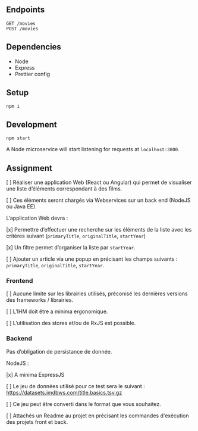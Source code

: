 ## Endpoints

    GET /movies
    POST /movies

## Dependencies

-   Node
-   Express
-   Prettier config

## Setup

    npm i

## Development

    npm start

A Node microservice will start listening for requests at `localhost:3000`.

## Assignment

[ ] Réaliser une application Web (React ou Angular) qui permet de visualiser une liste d’éléments correspondant à des films.

[ ] Ces éléments seront chargés via Webservices sur un back end (NodeJS ou Java EE).

L’application Web devra :

[x] Permettre d’effectuer une recherche sur les éléments de la liste avec les critères suivant (`primaryTitle`, `originalTitle`, `startYear`)

[x] Un filtre permet d’organiser la liste par `startYear`.

[ ] Ajouter un article via une popup en précisant les champs suivants : `primaryTitle`, `originalTitle`, `startYear`.

### Frontend

[ ] Aucune limite sur les librairies utilisés, préconisé les dernières versions des frameworks / librairies.

[ ] L’IHM doit être a minima ergonomique.

[ ] L’utilisation des stores et/ou de RxJS est possible.

### Backend

Pas d’obligation de persistance de donnée.

NodeJS :

[x] A minima ExpressJS

[ ] Le jeu de données utilisé pour ce test sera le suivant : https://datasets.imdbws.com/title.basics.tsv.gz

[ ] Ce jeu peut être converti dans le format que vous souhaitez.

[ ] Attachés un Readme au projet en précisant les commandes d'exécution des projets front et back.
